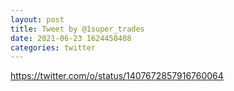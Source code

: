 ```yaml
--- 
layout: post 
title: Tweet by @1super_trades 
date: 2021-06-23 1624450408 
categories: twitter 
--- 
```

https://twitter.com/o/status/1407672857916760064